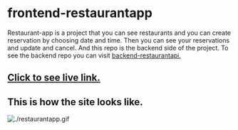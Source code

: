 # frontend-restaurantapp

Restaurant-app is a project that you can see restaurants and you can create reservation by choosing date and time. Then you can see your reservations and update and cancel. And this repo is the backend side of the project. To see the backend repo you can visit [backend-restaurantapi.](https://github.com/Hasan-Turkel/backend-restaurantapi)
## [Click to see live link.](https://frontend-restaurantapp.vercel.app/)

## This is how the site looks like.


![./restaurantapp.gif](./restaurantapp.gif)
